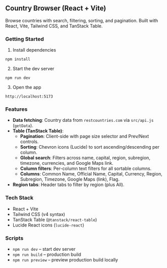 ## Country Browser (React + Vite)

Browse countries with search, filtering, sorting, and pagination. Built with React, Vite, Tailwind CSS, and TanStack Table.

### Getting Started

1) Install dependencies

```
npm install
```

2) Start the dev server

```
npm run dev
```

3) Open the app

```
http://localhost:5173
```

### Features

- **Data fetching**: Country data from `restcountries.com` via `src/api.js` (`getData`).
- **Table (TanStack Table)**:
  - **Pagination**: Client-side with page size selector and Prev/Next controls.
  - **Sorting**: Chevron icons (Lucide) to sort ascending/descending per column.
  - **Global search**: Filters across name, capital, region, subregion, timezone, currencies, and Google Maps link.
  - **Column filters**: Per-column text filters for all sortable columns.
  - **Columns**: Common Name, Official Name, Capital, Currency, Region, Subregion, Timezone, Google Maps (link), Flag.
- **Region tabs**: Header tabs to filter by region (plus All).

### Tech Stack

- React + Vite
- Tailwind CSS (v4 syntax)
- TanStack Table (`@tanstack/react-table`)
- Lucide React icons (`lucide-react`)

### Scripts

- `npm run dev` – start dev server
- `npm run build` – production build
- `npm run preview` – preview production build locally
